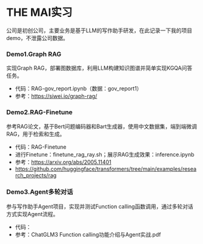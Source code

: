# THE MAI实习
公司是初创公司，主要业务是基于LLM的写作助手研发，在此记录一下我的项目demo，不泄露公司数据。
### Demo1.Graph RAG
实现Graph RAG，部署图数据库，利用LLM构建知识图谱并简单实现KGQA问答任务。
- 代码：RAG-gov_report.ipynb（数据：gov_report1）
- 参考：https://siwei.io/graph-rag/
### Demo2.RAG-Finetune
参考RAG论文，基于Bert问题编码器和Bart生成器，使用中文数据集，端到端微调RAG，用于检索和生成。
- 代码：RAG-Finetune
- 进行Finetune：finetune_rag_ray.sh；展示RAG生成效果：inference.ipynb
- 参考：https://arxiv.org/abs/2005.11401
- https://github.com/huggingface/transformers/tree/main/examples/research_projects/rag
### Demo3.Agent多轮对话
参与写作助手Agent项目，实现并测试Function calling函数调用，通过多轮对话方式实现Agent流程。
- 代码：
- 参考：ChatGLM3 Function calling功能介绍与Agent实战.pdf
